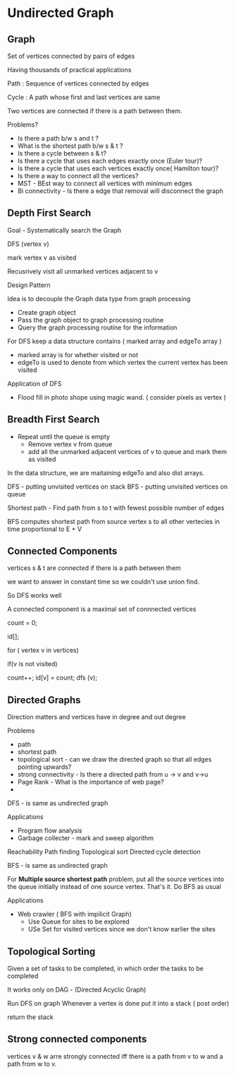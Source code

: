 Undirected Graph
=


Graph
- 

 Set of vertices connected by pairs of edges
 
 Having thousands of practical applications
 
 Path : Sequence of vertices connected by edges
 
 Cycle : A path whose first and last vertices are same
 
 Two vertices are connected if there is a path between them.
 
 
 Problems?
 
  * Is there a path b/w s and t ?
  * What is the shortest path b/w s & t ?
  * Is there a cycle between s & t?
  * Is there a cycle that uses each edges exactly once (Euler tour)?
  * Is there a cycle that uses each vertices exactly once( Hamilton tour)?
  * Is there a  way to connect all the vertices?
  * MST - BEst way to connect all vertices with minimum edges
  * Bi connectivity -  Is there a edge that removal will disconnect the graph

Depth First Search
-

  Goal - Systematically search the Graph
  
  DFS (vertex v)
  
   mark vertex v as visited
   
   Recusrively visit all unmarked vertices adjacent to v
   

Design Pattern

   Idea is to decouple the Graph data type from graph processing
   
   * Create graph object
   * Pass the graph object to graph processing routine
   * Query the graph processing routine for the information


For DFS keep a data structure contains ( marked array and edgeTo array )

 * marked array is for whether visited or not
 * edgeTo is used to denote from which vertex the current vertex has been visited
 

Application of DFS
  
   * Flood fill in photo shope using magic wand. ( consider pixels as vertex )



Breadth First Search
-

 * Repeat until the queue is empty
     + Remove vertex v from queue
     + add all the unmarked adjacent vertices of v to queue and mark them as visited

 In the data structure, we are maitaining edgeTo and also dist arrays.
 
 
 DFS - putting unvisited vertices on stack
 BFS - putting unvisited vertices on queue
 
 Shortest path - Find path from s to t with fewest possible number of edges
 
 BFS computes shortest path from source vertex s to all other vertecies in time proportional to E + V
 
Connected Components
-

vertices s & t are connected if there is a path between them

we want to answer in constant time so we couldn't use union find.

So DFS works well

A connected component is a maximal set of connnected vertices


count = 0;

id[];

for ( vertex v in vertices)

 if(v is not visited)
 
 count++;
 id[v] = count;
 dfs (v);



Directed Graphs
-

Direction matters and vertices have in degree and out degree


Problems

 * path
 * shortest path
 * topological sort - can we draw the directed graph so that all edges pointing upwards?
 * strong connectivity - Is there a directed path from u -> v and v->u
 * Page Rank - What is the importance of web page?
 * 

DFS - is same as undirected graph

Applications 
  * Program flow analysis
  * Garbage collecter - mark and sweep algorithm
  

 Reachability
 Path finding
 Topological sort
 Directed cycle detection
 
 
 BFS - is same as undirected graph
 
 For **Multiple source shortest path** problem, put all the source vertices into the queue initially instead of one source vertex. That's it. Do BFS as usual
 
 Applications
 
   * Web crawler  ( BFS with impilicit Graph)
      + Use Queue for sites to be explored
      + USe Set for visited vertices since we don't know earlier the sites
 

Topological Sorting
-

 Given a set of tasks to be completed, in which order the tasks to be completed
 
 It works only on DAG -  (Directed Acyclic Graph)
 
 
  Run DFS on graph
  Whenever a vertex is done put it into a stack ( post order)
  
  return the stack

Strong connected components
-

 vertices v & w arre strongly connected iff there is a path from v to w and a path from w to v.
